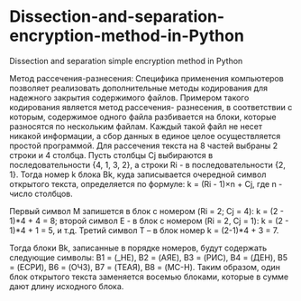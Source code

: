 # Dissection-and-separation-encryption-method-in-Python
Dissection and separation simple encryption method in Python

Метод рассечения-разнесения:
Специфика применения компьютеров позволяет реализовать дополнительные методы кодирования для надежного закрытия содержимого файлов. Примером такого кодирования является метод рассечения- разнесения, в соответствии с которым, содержимое одного файла разбивается на блоки, которые разносятся по нескольким файлам. Каждый такой файл не несет никакой информации, а сбор данных в единое целое осуществляется простой программой.
Для рассечения текста на 8 частей выбраны 2 строки и 4 столбца. 
Пусть столбцы Cj выбираются в последовательности {4, 1, 3, 2}, а строки Ri - в последовательности {2, 1}. Тогда номер k блока Bk, куда записывается очередной символ открытого текста, определяется по формуле: 
k = (Ri - 1)×n + Cj, где n - число столбцов. 

Первый символ М запишется в блок с номером (Ri = 2; Cj = 4): k = (2 - 1)*4 + 4 = 8; 
второй символ Е - в блок с номером (Ri = 2, Cj = 1): k = (2 - 1)*4 + 1 = 5, и т.д. 
Третий символ Т – в блок номер k =  (2-1)*4 + 3 = 7.

Тогда блоки Bk, записанные в порядке номеров, будут содержать следующие символы: 
B1 = (_НЕ), B2 = (АЯЕ), B3 = (РИС), B4 = (ДЕН), B5 = (ЕСРИ), B6 = (ОЧЗ), B7 = (ТЕАЯ), B8 = (МС-Н). 
Таким образом, один блок открытого текста заменяется восемью блоками, которые в сумме дают длину исходного блока.

